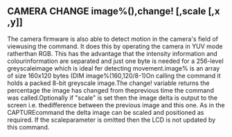 ## CAMERA CHANGE image%(),change! [,scale [,x ,y]]

The camera firmware is also able to detect motion in the camera's field of viewusing the command. It does this by operating the camera in YUV mode ratherthan RGB. This has the advantage that the intensity information and colourinformation are separated and just one byte is needed for a 256-level greyscaleimage which is ideal fer detecting movement.image% is an array of size 160x120 bytes (DIM image%(160,120/8-1)On calling the command it holds a packed 8-bit greyscale image.The change! variable returns the percentage the image has changed from theprevious time the command was called.Optionally if "scale" is set then the image delta is output to the screen i.e. thedifference between the previous image and this one. As in the CAPTUREcommand the delta image can be scaled and positioned as required. If the scaleparameter is omitted then the LCD is not updated by this command.